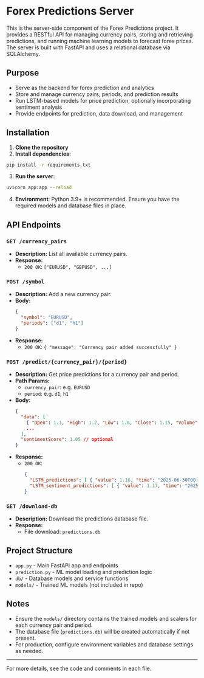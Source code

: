 # Forex Predictions Server

This is the server-side component of the Forex Predictions project. It provides a RESTful API for managing currency pairs, storing and retrieving predictions, and running machine learning models to forecast forex prices. The server is built with FastAPI and uses a relational database via SQLAlchemy.

## Purpose

- Serve as the backend for forex prediction and analytics
- Store and manage currency pairs, periods, and prediction results
- Run LSTM-based models for price prediction, optionally incorporating sentiment analysis
- Provide endpoints for prediction, data download, and management

## Installation

1. **Clone the repository**
2. **Install dependencies**:

```bash
pip install -r requirements.txt
```

3. **Run the server**:

```bash
uvicorn app:app --reload
```

4. **Environment**: Python 3.9+ is recommended. Ensure you have the required models and database files in place.

## API Endpoints

### `GET /currency_pairs`
- **Description:** List all available currency pairs.
- **Response:**
  - `200 OK`: `["EURUSD", "GBPUSD", ...]`

### `POST /symbol`
- **Description:** Add a new currency pair.
- **Body:**
  ```json
  {
    "symbol": "EURUSD",
    "periods": ["d1", "h1"]
  }
  ```
- **Response:**
  - `200 OK`: `{ "message": "Currency pair added successfully" }`

### `POST /predict/{currency_pair}/{period}`
- **Description:** Get price predictions for a currency pair and period.
- **Path Params:**
  - `currency_pair`: e.g. `EURUSD`
  - `period`: e.g. `d1`, `h1`
- **Body:**
  ```json
  {
    "data": [
      { "Open": 1.1, "High": 1.2, "Low": 1.0, "Close": 1.15, "Volume": 1000 },
      ...
    ],
    "sentimentScore": 1.05 // optional
  }
  ```
- **Response:**
  - `200 OK`: 
    ```json
    {
      "LSTM_predictions": [ { "value": 1.16, "time": "2025-06-30T00:00:00" }, ... ],
      "LSTM_sentiment_predictions": [ { "value": 1.17, "time": "2025-06-30T00:00:00" }, ... ]
    }
    ```

### `GET /download-db`
- **Description:** Download the predictions database file.
- **Response:**
  - File download: `predictions.db`

## Project Structure

- `app.py` - Main FastAPI app and endpoints
- `prediction.py` - ML model loading and prediction logic
- `db/` - Database models and service functions
- `models/` - Trained ML models (not included in repo)

## Notes
- Ensure the `models/` directory contains the trained models and scalers for each currency pair and period.
- The database file (`predictions.db`) will be created automatically if not present.
- For production, configure environment variables and database settings as needed.

---

For more details, see the code and comments in each file.
